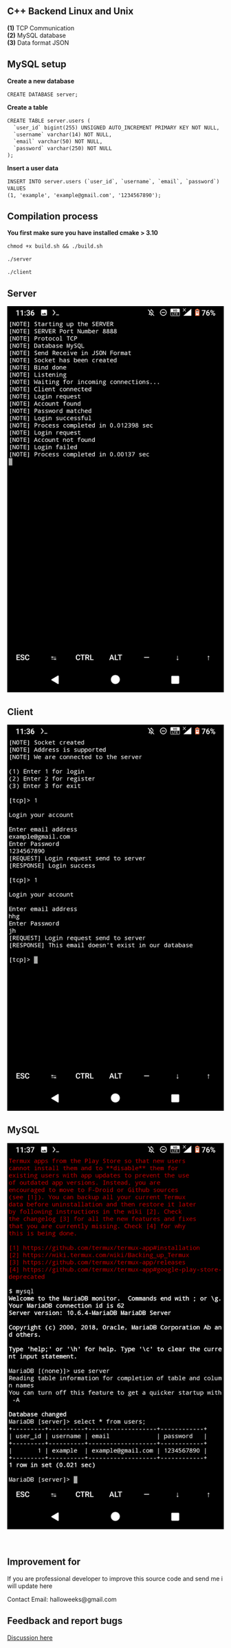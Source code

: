 <h2> C++ Backend Linux and Unix</h2>

<b>(1)</b> TCP Communication</br>
<b>(2)</b> MySQL database</br>
<b>(3)</b> Data format JSON</br>

<h2>MySQL setup</h2>
<p><b>Create a new database</b></p>

```
CREATE DATABASE server;
```

<p><b>Create a table</b><p>
  
``` 
CREATE TABLE server.users (
  `user_id` bigint(255) UNSIGNED AUTO_INCREMENT PRIMARY KEY NOT NULL,
  `username` varchar(14) NOT NULL,
  `email` varchar(50) NOT NULL,
  `password` varchar(250) NOT NULL
);
```
<p><b>Insert a user data</b></p>

```
INSERT INTO server.users (`user_id`, `username`, `email`, `password`) VALUES
(1, 'example', 'example@gmail.com', '1234567890');
```



<h2> Compilation process </h2>
<p><b>You first make sure you have installed cmake > 3.10</b></p>

```
chmod +x build.sh && ./build.sh
```

```
./server
```

```
./client
```


<h2>Server</h2>

![alt text](https://raw.githubusercontent.com/halloweeks/cpp-backend/main/images/Screenshot_20220201-113658.png)

<h2>Client</h2>

![alt text](https://raw.githubusercontent.com/halloweeks/cpp-backend/main/images/Screenshot_20220201-113650.png)

<h2>MySQL</h2>

![alt text](https://github.com/halloweeks/cpp-backend/blob/main/images/Screenshot_20220201-113727.png)


<br>
<h2> Improvement for</h2>
<p>If you are professional developer to improve this source code and send me i will update here</p>
<p>Contact Email: halloweeks@gmail.com</p>

<h2>Feedback and report bugs</h2>
<a href="https://github.com/halloweeks/cpp-backend/discussions/">Discussion here</a>

